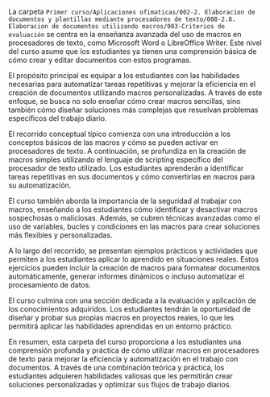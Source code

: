 La carpeta `Primer curso/Aplicaciones ofimaticas/002-2. Elaboracion de documentos y plantillas mediante procesadores de texto/008-2.8. Elaboracion de documentos utilizando macros/003-Criterios de evaluación` se centra en la enseñanza avanzada del uso de macros en procesadores de texto, como Microsoft Word o LibreOffice Writer. Este nivel del curso asume que los estudiantes ya tienen una comprensión básica de cómo crear y editar documentos con estos programas.

El propósito principal es equipar a los estudiantes con las habilidades necesarias para automatizar tareas repetitivas y mejorar la eficiencia en el creación de documentos utilizando macros personalizadas. A través de este enfoque, se busca no solo enseñar cómo crear macros sencillas, sino también cómo diseñar soluciones más complejas que resuelvan problemas específicos del trabajo diario.

El recorrido conceptual típico comienza con una introducción a los conceptos básicos de las macros y cómo se pueden activar en procesadores de texto. A continuación, se profundiza en la creación de macros simples utilizando el lenguaje de scripting específico del procesador de texto utilizado. Los estudiantes aprenderán a identificar tareas repetitivas en sus documentos y cómo convertirlas en macros para su automatización.

El curso también aborda la importancia de la seguridad al trabajar con macros, enseñando a los estudiantes cómo identificar y desactivar macros sospechosas o maliciosas. Además, se cubren técnicas avanzadas como el uso de variables, bucles y condiciones en las macros para crear soluciones más flexibles y personalizadas.

A lo largo del recorrido, se presentan ejemplos prácticos y actividades que permiten a los estudiantes aplicar lo aprendido en situaciones reales. Estos ejercicios pueden incluir la creación de macros para formatear documentos automáticamente, generar informes dinámicos o incluso automatizar el procesamiento de datos.

El curso culmina con una sección dedicada a la evaluación y aplicación de los conocimientos adquiridos. Los estudiantes tendrán la oportunidad de diseñar y probar sus propias macros en proyectos reales, lo que les permitirá aplicar las habilidades aprendidas en un entorno práctico.

En resumen, esta carpeta del curso proporciona a los estudiantes una comprensión profunda y práctica de cómo utilizar macros en procesadores de texto para mejorar la eficiencia y automatización en el trabajo con documentos. A través de una combinación teórica y práctica, los estudiantes adquieren habilidades valiosas que les permitirán crear soluciones personalizadas y optimizar sus flujos de trabajo diarios.
